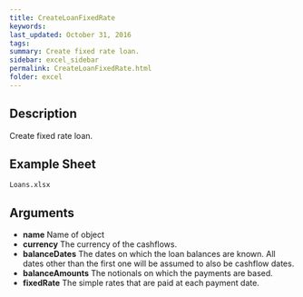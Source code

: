 ```yaml
---
title: CreateLoanFixedRate
keywords:
last_updated: October 31, 2016
tags:
summary: Create fixed rate loan.
sidebar: excel_sidebar
permalink: CreateLoanFixedRate.html
folder: excel
---
```


## Description
Create fixed rate loan.

<!--HUMAN EDIT START-->

<!--## Details-->

<!--HUMAN EDIT END-->

## Example Sheet

    Loans.xlsx

## Arguments

* **name** Name of object
* **currency** The currency of the cashflows.
* **balanceDates** The dates on which the loan balances are known.  All dates other than the first one will be assumed to also be cashflow dates.
* **balanceAmounts** The notionals on which the payments are based.
* **fixedRate** The simple rates that are paid at each payment date.

<!--HUMAN EDIT START-->

<!--## Validation-->

<!--HUMAN EDIT END-->

